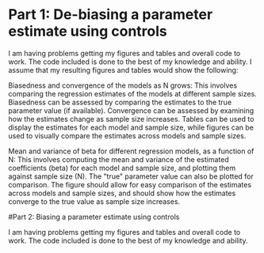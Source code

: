 # Part 1: De-biasing a parameter estimate using controls
I am having problems getting my figures and tables and overall code to work. The code included is done to the best of my knowledge and ability. I assume that my resulting figures and tables would show the following:

Biasedness and convergence of the models as N grows: This involves comparing the regression estimates of the models at different sample sizes. Biasedness can be assessed by comparing the estimates to the true parameter value (if available). Convergence can be assessed by examining how the estimates change as sample size increases. Tables can be used to display the estimates for each model and sample size, while figures can be used to visually compare the estimates across models and sample sizes.

Mean and variance of beta for different regression models, as a function of N: This involves computing the mean and variance of the estimated coefficients (beta) for each model and sample size, and plotting them against sample size (N). The "true" parameter value can also be plotted for comparison. The figure should allow for easy comparison of the estimates across models and sample sizes, and should show how the estimates converge to the true value as sample size increases.

#Part 2: Biasing a parameter estimate using controls

I am having problems getting my figures and tables and overall code to work. The code included is done to the best of my knowledge and ability.
